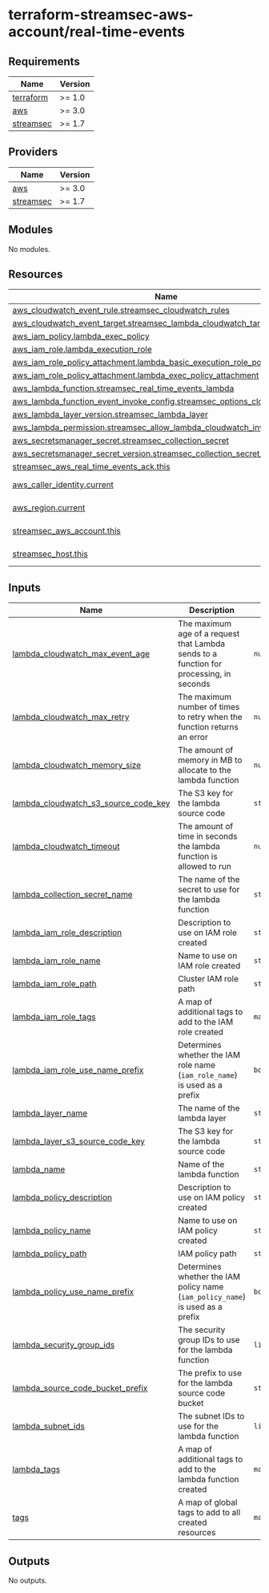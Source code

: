 # terraform-streamsec-aws-account/real-time-events
<!-- BEGIN_TF_DOCS -->
## Requirements

| Name | Version |
|------|---------|
| <a name="requirement_terraform"></a> [terraform](#requirement\_terraform) | >= 1.0 |
| <a name="requirement_aws"></a> [aws](#requirement\_aws) | >= 3.0 |
| <a name="requirement_streamsec"></a> [streamsec](#requirement\_streamsec) | >= 1.7 |

## Providers

| Name | Version |
|------|---------|
| <a name="provider_aws"></a> [aws](#provider\_aws) | >= 3.0 |
| <a name="provider_streamsec"></a> [streamsec](#provider\_streamsec) | >= 1.7 |

## Modules

No modules.

## Resources

| Name | Type |
|------|------|
| [aws_cloudwatch_event_rule.streamsec_cloudwatch_rules](https://registry.terraform.io/providers/hashicorp/aws/latest/docs/resources/cloudwatch_event_rule) | resource |
| [aws_cloudwatch_event_target.streamsec_lambda_cloudwatch_target](https://registry.terraform.io/providers/hashicorp/aws/latest/docs/resources/cloudwatch_event_target) | resource |
| [aws_iam_policy.lambda_exec_policy](https://registry.terraform.io/providers/hashicorp/aws/latest/docs/resources/iam_policy) | resource |
| [aws_iam_role.lambda_execution_role](https://registry.terraform.io/providers/hashicorp/aws/latest/docs/resources/iam_role) | resource |
| [aws_iam_role_policy_attachment.lambda_basic_execution_role_policy_attachment](https://registry.terraform.io/providers/hashicorp/aws/latest/docs/resources/iam_role_policy_attachment) | resource |
| [aws_iam_role_policy_attachment.lambda_exec_policy_attachment](https://registry.terraform.io/providers/hashicorp/aws/latest/docs/resources/iam_role_policy_attachment) | resource |
| [aws_lambda_function.streamsec_real_time_events_lambda](https://registry.terraform.io/providers/hashicorp/aws/latest/docs/resources/lambda_function) | resource |
| [aws_lambda_function_event_invoke_config.streamsec_options_cloudwatch](https://registry.terraform.io/providers/hashicorp/aws/latest/docs/resources/lambda_function_event_invoke_config) | resource |
| [aws_lambda_layer_version.streamsec_lambda_layer](https://registry.terraform.io/providers/hashicorp/aws/latest/docs/resources/lambda_layer_version) | resource |
| [aws_lambda_permission.streamsec_allow_lambda_cloudwatch_invocation](https://registry.terraform.io/providers/hashicorp/aws/latest/docs/resources/lambda_permission) | resource |
| [aws_secretsmanager_secret.streamsec_collection_secret](https://registry.terraform.io/providers/hashicorp/aws/latest/docs/resources/secretsmanager_secret) | resource |
| [aws_secretsmanager_secret_version.streamsec_collection_secret_version](https://registry.terraform.io/providers/hashicorp/aws/latest/docs/resources/secretsmanager_secret_version) | resource |
| [streamsec_aws_real_time_events_ack.this](https://registry.terraform.io/providers/streamsec-terraform/streamsec/latest/docs/resources/aws_real_time_events_ack) | resource |
| [aws_caller_identity.current](https://registry.terraform.io/providers/hashicorp/aws/latest/docs/data-sources/caller_identity) | data source |
| [aws_region.current](https://registry.terraform.io/providers/hashicorp/aws/latest/docs/data-sources/region) | data source |
| [streamsec_aws_account.this](https://registry.terraform.io/providers/streamsec-terraform/streamsec/latest/docs/data-sources/aws_account) | data source |
| [streamsec_host.this](https://registry.terraform.io/providers/streamsec-terraform/streamsec/latest/docs/data-sources/host) | data source |

## Inputs

| Name | Description | Type | Default | Required |
|------|-------------|------|---------|:--------:|
| <a name="input_lambda_cloudwatch_max_event_age"></a> [lambda\_cloudwatch\_max\_event\_age](#input\_lambda\_cloudwatch\_max\_event\_age) | The maximum age of a request that Lambda sends to a function for processing, in seconds | `number` | `21600` | no |
| <a name="input_lambda_cloudwatch_max_retry"></a> [lambda\_cloudwatch\_max\_retry](#input\_lambda\_cloudwatch\_max\_retry) | The maximum number of times to retry when the function returns an error | `number` | `2` | no |
| <a name="input_lambda_cloudwatch_memory_size"></a> [lambda\_cloudwatch\_memory\_size](#input\_lambda\_cloudwatch\_memory\_size) | The amount of memory in MB to allocate to the lambda function | `number` | `128` | no |
| <a name="input_lambda_cloudwatch_s3_source_code_key"></a> [lambda\_cloudwatch\_s3\_source\_code\_key](#input\_lambda\_cloudwatch\_s3\_source\_code\_key) | The S3 key for the lambda source code | `string` | `"50d1189c896f480d8d71b4c9f06f6da2"` | no |
| <a name="input_lambda_cloudwatch_timeout"></a> [lambda\_cloudwatch\_timeout](#input\_lambda\_cloudwatch\_timeout) | The amount of time in seconds the lambda function is allowed to run | `number` | `60` | no |
| <a name="input_lambda_collection_secret_name"></a> [lambda\_collection\_secret\_name](#input\_lambda\_collection\_secret\_name) | The name of the secret to use for the lambda function | `string` | `"streamsec-collection-token"` | no |
| <a name="input_lambda_iam_role_description"></a> [lambda\_iam\_role\_description](#input\_lambda\_iam\_role\_description) | Description to use on IAM role created | `string` | `"Stream Security IAM Role"` | no |
| <a name="input_lambda_iam_role_name"></a> [lambda\_iam\_role\_name](#input\_lambda\_iam\_role\_name) | Name to use on IAM role created | `string` | `"streamsec-events-lambda-execution-role"` | no |
| <a name="input_lambda_iam_role_path"></a> [lambda\_iam\_role\_path](#input\_lambda\_iam\_role\_path) | Cluster IAM role path | `string` | `null` | no |
| <a name="input_lambda_iam_role_tags"></a> [lambda\_iam\_role\_tags](#input\_lambda\_iam\_role\_tags) | A map of additional tags to add to the IAM role created | `map(string)` | `{}` | no |
| <a name="input_lambda_iam_role_use_name_prefix"></a> [lambda\_iam\_role\_use\_name\_prefix](#input\_lambda\_iam\_role\_use\_name\_prefix) | Determines whether the IAM role name (`iam_role_name`) is used as a prefix | `bool` | `true` | no |
| <a name="input_lambda_layer_name"></a> [lambda\_layer\_name](#input\_lambda\_layer\_name) | The name of the lambda layer | `string` | `"streamsec-real-time-events-layer"` | no |
| <a name="input_lambda_layer_s3_source_code_key"></a> [lambda\_layer\_s3\_source\_code\_key](#input\_lambda\_layer\_s3\_source\_code\_key) | The S3 key for the lambda source code | `string` | `"c926239718f432a2ee3d215de2c96aa2"` | no |
| <a name="input_lambda_name"></a> [lambda\_name](#input\_lambda\_name) | Name of the lambda function | `string` | `"streamsec-real-time-events-lambda"` | no |
| <a name="input_lambda_policy_description"></a> [lambda\_policy\_description](#input\_lambda\_policy\_description) | Description to use on IAM policy created | `string` | `"Stream Security IAM Policy for real time events lambda"` | no |
| <a name="input_lambda_policy_name"></a> [lambda\_policy\_name](#input\_lambda\_policy\_name) | Name to use on IAM policy created | `string` | `"streamsec-events-lambda-policy"` | no |
| <a name="input_lambda_policy_path"></a> [lambda\_policy\_path](#input\_lambda\_policy\_path) | IAM policy path | `string` | `null` | no |
| <a name="input_lambda_policy_use_name_prefix"></a> [lambda\_policy\_use\_name\_prefix](#input\_lambda\_policy\_use\_name\_prefix) | Determines whether the IAM policy name (`iam_policy_name`) is used as a prefix | `bool` | `true` | no |
| <a name="input_lambda_security_group_ids"></a> [lambda\_security\_group\_ids](#input\_lambda\_security\_group\_ids) | The security group IDs to use for the lambda function | `list(string)` | `[]` | no |
| <a name="input_lambda_source_code_bucket_prefix"></a> [lambda\_source\_code\_bucket\_prefix](#input\_lambda\_source\_code\_bucket\_prefix) | The prefix to use for the lambda source code bucket | `string` | `"prod-lightlytics-artifacts"` | no |
| <a name="input_lambda_subnet_ids"></a> [lambda\_subnet\_ids](#input\_lambda\_subnet\_ids) | The subnet IDs to use for the lambda function | `list(string)` | `[]` | no |
| <a name="input_lambda_tags"></a> [lambda\_tags](#input\_lambda\_tags) | A map of additional tags to add to the lambda function created | `map(string)` | `{}` | no |
| <a name="input_tags"></a> [tags](#input\_tags) | A map of global tags to add to all created resources | `map(string)` | `{}` | no |

## Outputs

No outputs.
<!-- END_TF_DOCS -->

